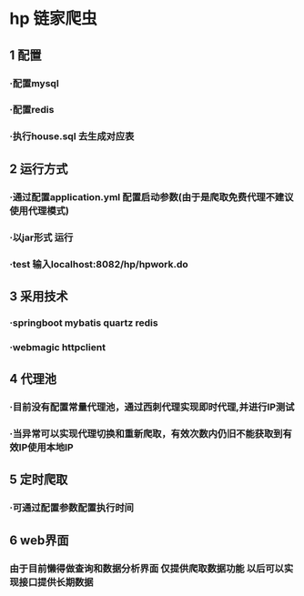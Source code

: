 # hp 链家爬虫 
## 1 配置
### ·配置mysql
### ·配置redis
### ·执行house.sql 去生成对应表
## 2 运行方式 
### ·通过配置application.yml 配置启动参数(由于是爬取免费代理不建议使用代理模式)
### ·以jar形式 运行
### ·test 输入localhost:8082/hp/hpwork.do  
## 3 采用技术
### ·springboot mybatis quartz redis
### ·webmagic httpclient 
## 4 代理池
### ·目前没有配置常量代理池，通过西刺代理实现即时代理,并进行IP测试
### ·当异常可以实现代理切换和重新爬取，有效次数内仍旧不能获取到有效IP使用本地IP
## 5 定时爬取
### ·可通过配置参数配置执行时间
## 6 web界面
### 由于目前懒得做查询和数据分析界面 仅提供爬取数据功能 以后可以实现接口提供长期数据
